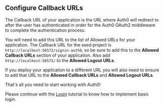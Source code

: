 ## Configure Callback URLs

The Callback URL of your application is the URL where Auth0 will redirect to after the user has authenticated in order for the Auth0 OAuth2 middleware to complete the authentication process.

You will need to add this URL to the list of Allowed URLs for your application. The Callback URL for the seed project is `http://localhost:56572/signin-auth0`, so be sure to add this to the **Allowed Callback URLs** section of your application. Also add `http://localhost:56572/` to the **Allowed Logout URLs**.

If you deploy your application to a different URL you will also need to ensure to add that URL to the **Allowed Callback URLs** and **Allowed Logout URLs**.

That's all you need to start working with Auth0!

Please continue with the [Login](/quickstart/webapp/aspnet-owin/01-login) tutorial to know how to implement basic login.